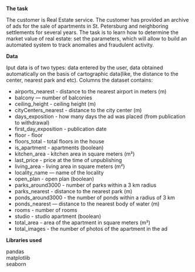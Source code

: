 **The task**

The customer is Real Estate service. The customer has provided an archive of ads for the sale of apartments in St. Petersburg and neighboring settlements for several years. The task is to learn how to determine the market value of real estate: set the parameters, which will allow to build an automated system to track anomalies and fraudulent activity.


**Data**

Iput data is of two types: data entered by the user, data obtained automatically on the basis of cartographic data(like, the distance to the center, nearest park and etc).
Columns the dataset contains:
 - airports_nearest - distance to the nearest airport in meters (m)
 - balcony — number of balconies
 - ceiling_height - ceiling height (m)
 - cityCenters_nearest - distance to the city center (m)
 - days_exposition - how many days the ad was placed (from publication to withdrawal)
 - first_day_exposition - publication date
 - floor - floor
 - floors_total - total floors in the house
 - is_apartment - apartments (boolean)
 - kitchen_area - kitchen area in square meters (m²)
 - last_price - price at the time of unpublishing
 - living_area - living area in square meters (m²)
 - locality_name — name of the locality
 - open_plan - open plan (boolean)
 - parks_around3000 - number of parks within a 3 km radius
 - parks_nearest - distance to the nearest park (m)
 - ponds_around3000 - the number of ponds within a radius of 3 km
 - ponds_nearest — distance to the nearest body of water (m)
 - rooms - number of rooms
 - studio - studio apartment (boolean)
 - total_area - area of the apartment in square meters (m²)
 - total_images - the number of photos of the apartment in the ad

**Libraries used**

pandas <br/>
matplotlib <br/>
seaborn
